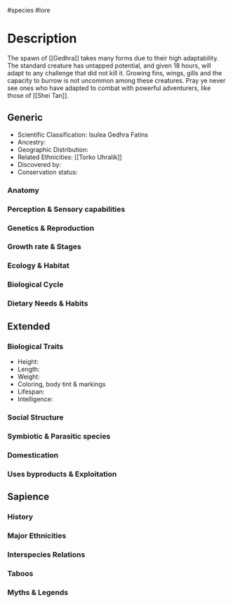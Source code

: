 #species #lore 
# Description
The spawn of [[Gedhra]] takes many forms due to their high adaptability.
The standard creature has untapped potential, and given 18 hours, will adapt to any challenge that did not kill it.
Growing fins, wings, gills and the capacity to burrow is not uncommon among these creatures. Pray ye never see ones who have adapted to combat with powerful adventurers, like those of [[Shei Tan]]. 

## Generic
- Scientific Classification: Isulea Gedhra Fatins
- Ancestry:
- Geographic Distribution:
- Related Ethnicities: [[Torko Uhralik]]
- Discovered by:
- Conservation status:

### Anatomy

### Perception & Sensory capabilities

### Genetics & Reproduction

### Growth rate & Stages

### Ecology & Habitat

### Biological Cycle

### Dietary Needs & Habits

## Extended 
### Biological Traits
- Height:
- Length:
- Weight:
- Coloring, body tint & markings
- Lifespan:
- Intelligence:

### Social Structure

### Symbiotic & Parasitic species

### Domestication

### Uses byproducts & Exploitation

## Sapience
### History

### Major Ethnicities

### Interspecies Relations

### Taboos

### Myths & Legends
